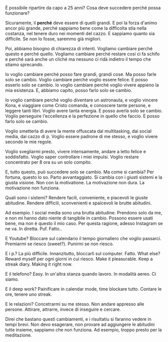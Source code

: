 È possibile ripartire da capo a 25 anni? Cosa deve succedere perché possa funzionare?

Sicuramente, il **perché** deve essere di quelli grandi. E poi la forza d'animo ancor più grande, perché sappiamo bene come la difficolta stia nella costanza, nel tenere duro nei momenti del cazzo.  E sappiamo quanto sia difficile. Se non lo fosse, saremmo già migliori.

Poi, abbiamo bisogno di chiarezza di intenti. Vogliamo cambiare perché questo e perché quello. Vogliamo cambiare perché restare cosí ci fa schifo e perché sarà anche un cliché ma nessuno ci ridà indietro il tempo che stiamo sprecando.

Io voglio cambiare perché posso fare grandi, grandi cose. Ma posso farle solo se cambio. Voglio cambiare perché voglio essere felice. E posso esserlo solo se cambio. 
Io voglio cambiare perché voglio vivere appieno la mia esistenza. E, abbiamo capito, posso farlo solo se cambio.

Io voglio cambiare perché voglio diventare un astronauta,  e voglio vincere Kona, e viaggiare come Cristo comanda, e conoscere tante persone, e leggere tanti libri. Voglio avere tanta energia. E posso averla solo se cambio.
Voglio perseguire l'eccellenza e la perfezione in quello che faccio. E posso farlo solo se cambio.

Voglio smetterla di avere la mente offuscata dal multitasking, dai social media, dai cazzo di p. Voglio essere padrone di me stesso, e voglio vivere secondo le mie regole. 


Voglio svegliarmi presto, vivere intensamente, andare a letto felice e soddisfatto. Voglio saper controllare i miei impulsi. Voglio restare concentrato per 8 ora su un solo compito.

E, tutto questo, può succedere solo se cambio. Ma come si cambia? 
Per fortuna, questo lo so. Parto avvantaggiato.
Si cambia con i giusti sistemi e la giusta visione. Non con la motivatione. La motivazione non dura. La motivazione non funziona. 

Quali sono i sistemi? Rendere facili, conveniente, e piacevoli le giuste abitudine.
Rendere difficili, sconvenienti e spaicevoli le brutte abitudini.


Ad esempio. I social media sono una brutta abitudine. Prendono solo da me, e non mi hanno dato niente di tangibile in cambio. Possono essere usati bene, ma non è questo il mio caso. Per questa ragione, adesso Instagram se ne va. In diretta. Puf. Fatto..

E Youtube? Bloccare sul calendario il tempo giornaliero che voglio passarci. Premiarmi se riesco (sweet?). Punirmi se non riesco.


E i p.? La più difficile. Innanzitutto, bloccarli sul computer. Fatto. What else? Reward myself per ogni giorni in cui riesco. Make it pleasurable. Keep a streak diary. Making it right now.


E il telefono? Easy. In un'altra stanza quando lavoro. In modalità aereo. Ci siamo.

E il deep work? Painificare in calendar mode, time blockare tutto. Contare le ore, tenere uno streak.


E le relazioni? Concetrarmi su me stesso. Non andare appresso alle persone. Attirare, attrarre, invece di inseguire e cercare.


Direi che bastano questi cambiamenti, e i risultatiu si faranno vedere in tempi brevi. Non devo esagerare, non provare ad aggiungere le abitudini tutte insieme, sappiamo che non funziona. Ad esempio, troppo presto per la meditazione. 


